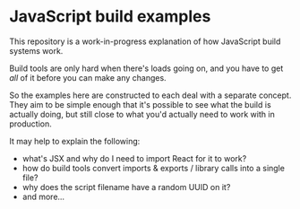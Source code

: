# JavaScript build examples

This repository is a work-in-progress explanation of how JavaScript build systems work.

Build tools are only hard when there's loads going on, and you have to get _all_ of it before you can make any changes.

So the examples here are constructed to each deal with a separate concept. They aim to be simple enough that it's possible to see what the build is actually doing, but still close to what you'd actually need to work with in production.

It may help to explain the following:
- what's JSX and why do I need to import React for it to work?
- how do build tools convert imports & exports / library calls into a single file?
- why does the script filename have a random UUID on it?
- and more...

